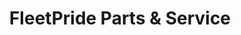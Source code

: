 ---
title: "FleetPride Parts & Service"
url: /bemidji/fleetpride-parts-and-service/
shop: car parts
---